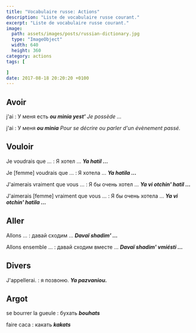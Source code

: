 ```yaml
---
title: "Vocabulaire russe: Actions"
description: "Liste de vocabulaire russe courant."
excerpt: "Liste de vocabulaire russe courant."
image:
  path: assets/images/posts/russian-dictionary.jpg
  type: "ImageObject"
  width: 640
  height: 360
category: actions
tags: [

]
date: 2017-08-18 20:20:20 +0100
---
```


## Avoir

j'ai
: У меня есть
*__ou minia yest'__ Je possède ...*

j'ai
: У меня
*__ou minia__  Pour se décrire ou parler d'un évènement passé.*


## Vouloir

Je voudrais que ...
: Я хотел ...
*__Ya hatil ...__*

Je [femme] voudrais que ...
: Я хотелa ...
*__Ya hatila ...__*

J'aimerais vraiment que vous ...
: Я бы очень хотел ...
*__Ya vi otchin' hatil ...__*

J'aimerais [femme] vraiment que vous ...
: Я бы очень хотелa ...
*__Ya vi otchin' hatila ...__*


## Aller

Allons ...
: давай сходим ...
*__Davaï shadim' ...__*

Allons ensemble ...
: давай сходим вместе ...
*__Davaï shadim' vmiésti ...__*


## Divers

J'appellerai.
: я позвоню.
*__Ya pazvaniou.__*


## Argot

se bourrer la gueule
: бухать
*__bouhats__*

faire caca
: какать
*__kakats__*
